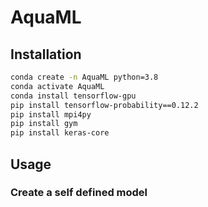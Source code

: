 # AquaML

## Installation

```bash
conda create -n AquaML python=3.8
conda activate AquaML
conda install tensorflow-gpu
pip install tensorflow-probability==0.12.2
pip install mpi4py
pip install gym
pip install keras-core
```

## Usage

### Create a self defined model


